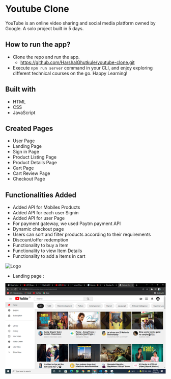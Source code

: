 # Youtube Clone
YouTube is an online video sharing and social media platform owned by Google.
A solo project built in 5 days.

## How to run the app?
- Clone the repo and run the app.
    - https://github.com/HarshalGhutkule/youtube-clone.git
- Execute `npm run server` command in your CLI, and enjoy exploring different technical courses on the go. Happy Learning!
## Built with
- HTML
- CSS
- JavaScript
## Created Pages
- User Page
- Landing Page
- Sign in Page
- Product Listing Page
- Product Details Page
- Cart Page
- Cart Review Page
- Checkout Page
## Functionalities Added
- Added API for Mobiles Products
- Added API for each user Signin
- Added API for user Page
- For payment gateway, we used Paytm payment API
- Dynamic checkout page
- Users can sort and filter products according to their requirements
- Discount/offer redemption
- Functionality to buy a Item
- Functionality to view Item Details
- Functionality to add a Items in cart

![Logo](https://cdn.mos.cms.futurecdn.net/8gzcr6RpGStvZFA2qRt4v6.jpg)

- Landing page :

![Landing Page](https://github.com/Meghna9027/youtube-clone/blob/9b3f0e7f099e1b97fbe6ae99cf559c45a57c4f0f/youtube%201%20(2).png)

